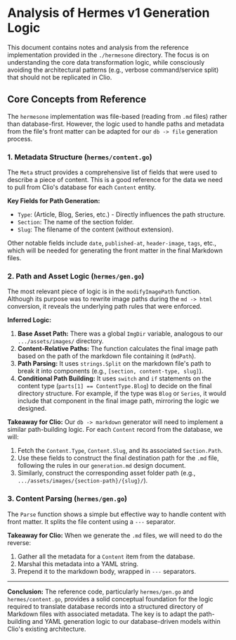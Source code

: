 # Analysis of Hermes v1 Generation Logic

This document contains notes and analysis from the reference implementation provided in the `./hermesone` directory. The focus is on understanding the core data transformation logic, while consciously avoiding the architectural patterns (e.g., verbose command/service split) that should not be replicated in Clio.

## Core Concepts from Reference

The `hermesone` implementation was file-based (reading from `.md` files) rather than database-first. However, the logic used to handle paths and metadata from the file's front matter can be adapted for our `db -> file` generation process.

### 1. Metadata Structure (`hermes/content.go`)

The `Meta` struct provides a comprehensive list of fields that were used to describe a piece of content. This is a good reference for the data we need to pull from Clio's database for each `Content` entity.

**Key Fields for Path Generation:**
*   `Type`: (Article, Blog, Series, etc.) - Directly influences the path structure.
*   `Section`: The name of the section folder.
*   `Slug`: The filename of the content (without extension).

Other notable fields include `date`, `published-at`, `header-image`, `tags`, etc., which will be needed for generating the front matter in the final Markdown files.

### 2. Path and Asset Logic (`hermes/gen.go`)

The most relevant piece of logic is in the `modifyImagePath` function. Although its purpose was to rewrite image paths during the `md -> html` conversion, it reveals the underlying path rules that were enforced.

**Inferred Logic:**

1.  **Base Asset Path:** There was a global `ImgDir` variable, analogous to our `.../assets/images/` directory.
2.  **Content-Relative Paths:** The function calculates the final image path based on the path of the markdown file containing it (`mdPath`).
3.  **Path Parsing:** It uses `strings.Split` on the markdown file's path to break it into components (e.g., `[section, content-type, slug]`).
4.  **Conditional Path Building:** It uses `switch` and `if` statements on the content type (`parts[1] == ContentType.Blog`) to decide on the final directory structure. For example, if the type was `Blog` or `Series`, it would include that component in the final image path, mirroring the logic we designed.

**Takeaway for Clio:**
Our `db -> markdown` generator will need to implement a similar path-building logic. For each `Content` record from the database, we will:

1.  Fetch the `Content.Type`, `Content.Slug`, and its associated `Section.Path`.
2.  Use these fields to construct the final destination path for the `.md` file, following the rules in our `generation.md` design document.
3.  Similarly, construct the corresponding asset folder path (e.g., `.../assets/images/{section-path}/{slug}/`).

### 3. Content Parsing (`hermes/gen.go`)

The `Parse` function shows a simple but effective way to handle content with front matter. It splits the file content using a `---` separator. 

**Takeaway for Clio:**
When we generate the `.md` files, we will need to do the reverse:
1.  Gather all the metadata for a `Content` item from the database.
2.  Marshal this metadata into a YAML string.
3.  Prepend it to the markdown body, wrapped in `---` separators.

---

**Conclusion:** The reference code, particularly `hermes/gen.go` and `hermes/content.go`, provides a solid conceptual foundation for the logic required to translate database records into a structured directory of Markdown files with associated metadata. The key is to adapt the path-building and YAML generation logic to our database-driven models within Clio's existing architecture.